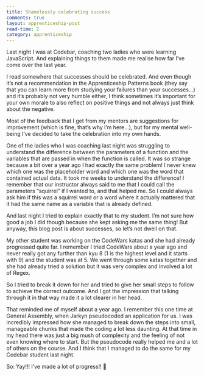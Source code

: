 ```yaml
---
title: Shamelessly celebrating success
comments: true
layout: apprenticeship-post
read-time: 2
category: apprenticeship
---
```


Last night I was at Codebar, coaching two ladies who were learning JavaScript. And explaining things to them made me realise how far I’ve come over the last year.

<!--break-->

I read somewhere that successes should be celebrated. And even though it’s not a recommendation in the Apprenticeship Patterns book (they say that you can learn more from studying your failures than your successes…) and it’s probably not very humble either, I think sometimes it’s important for your own morale to also reflect on positive things and not always just think about the negative.

Most of the feedback that I get from my mentors are suggestions for improvement (which is fine, that’s why I’m here…), but for my mental well-being I’ve decided to take the celebration into my own hands.

One of the ladies who I was coaching last night was struggling to understand the difference between the parameters of a function and the variables that are passed in when the function is called. It was so strange because a bit over a year ago I had exactly the same problem! I never knew which one was the placeholder word and which one was the word that contained actual data. It took me weeks to understand the difference! I remember that our instructor always said to me that I could call the parameters “squirrel” if I wanted to, and that helped me. So I could always ask him if this was a squirrel word or a word where it actually mattered that it had the same name as a variable that is already defined.

And last night I tried to explain exactly that to my student. I’m not sure how good a job I did though because she kept asking me the same thing! But anyway, this blog post is about successes, so let’s not dwell on that.

My other student was working on the CodeWars katas and she had already progressed quite far. I remember I tried CodeWars about a year ago and never really got any further than kyu 8 (1 is the highest level and it starts with 9) and the student was at 5. We went through some katas together and she had already tried a solution but it was very complex and involved a lot of Regex.

So I tried to break it down for her and tried to give her small steps to follow to achieve the correct outcome. And I got the impression that talking through it in that way made it a lot clearer in her head.

That reminded me of myself about a year ago. I remember this one time at General Assembly, when Jarkyn pseudocoded an application for us. I was incredibly impressed how she managed to break down the steps into small, manageable chunks that made the coding a lot less daunting. At that time in my head there was just a big mush of complexity and the feeling of not even knowing where to start. But the pseudocode really helped me and a lot of others on the course. And I think that I managed to do the same for my Codebar student last night.

So:  Yay!!! I’ve made a lot of progress!! 🎉